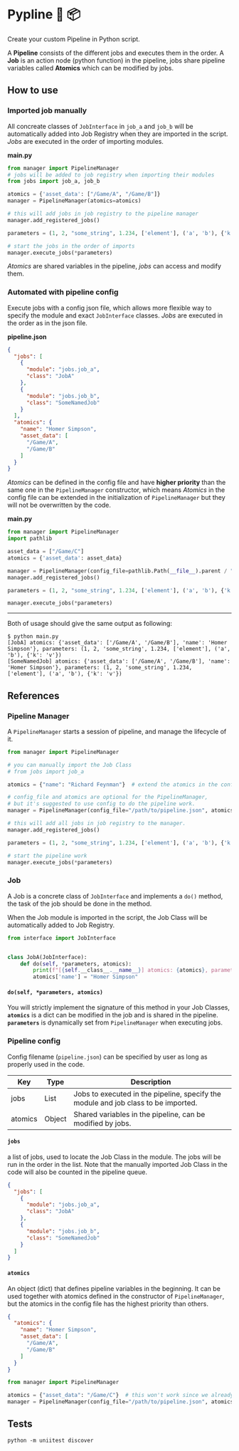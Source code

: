 # Pypline 🐍 📦

Create your custom Pipeline in Python script.

A **Pipeline** consists of the different jobs and executes them in the order. A **Job** is an action node (python
function) in the pipeline, jobs share pipeline variables called **Atomics** which can be modified by jobs.

## How to use

### Imported job manually

All concreate classes of `JobInterface` in `job_a` and `job_b` will be automatically added into Job Registry
when they are imported in the script. _Jobs_ are executed in the order of importing modules.

**main.py**

```python
from manager import PipelineManager
# jobs will be added to job registry when importing their modules
from jobs import job_a, job_b

atomics = {'asset_data': ["/Game/A", "/Game/B"]}
manager = PipelineManager(atomics=atomics)

# this will add jobs in job registry to the pipeline manager
manager.add_registered_jobs()

parameters = (1, 2, "some_string", 1.234, ['element'], ('a', 'b'), {'k': 'v'})

# start the jobs in the order of imports
manager.execute_jobs(*parameters)
```

_Atomics_ are shared variables in the pipeline, _jobs_ can access and modify them.

### Automated with pipeline config

Execute jobs with a config json file, which allows more flexible way to specify the module and exact `JobInterface`
classes. _Jobs_ are executed in the order as in the json file.

**pipeline.json**

```json
{
  "jobs": [
    {
      "module": "jobs.job_a",
      "class": "JobA"
    },
    {
      "module": "jobs.job_b",
      "class": "SomeNamedJob"
    }
  ],
  "atomics": {
    "name": "Homer Simpson",
    "asset_data": [
      "/Game/A",
      "/Game/B"
    ]
  }
}
```

_Atomics_ can be defined in the config file and have **higher priority** than the same one in the `PipelineManager`
constructor, which means _Atomics_ in the config file can be extended in the initialization of `PipelineManager` but
they will not be overwritten by the code.

**main.py**

```python
from manager import PipelineManager
import pathlib

asset_data = ["/Game/C"]
atomics = {'asset_data': asset_data}

manager = PipelineManager(config_file=pathlib.Path(__file__).parent / "pipeline.json", atomics=atomics)
manager.add_registered_jobs()

parameters = (1, 2, "some_string", 1.234, ['element'], ('a', 'b'), {'k': 'v'})

manager.execute_jobs(*parameters)
```

---

Both of usage should give the same output as following:

```shell
$ python main.py
[JobA] atomics: {'asset_data': ['/Game/A', '/Game/B'], 'name': 'Homer Simpson'}, parameters: (1, 2, 'some_string', 1.234, ['element'], ('a', 'b'), {'k': 'v'})
[SomeNamedJob] atomics: {'asset_data': ['/Game/A', '/Game/B'], 'name': 'Homer Simpson'}, parameters: (1, 2, 'some_string', 1.234, ['element'], ('a', 'b'), {'k': 'v'})
```

## References

### Pipeline Manager

A `PipelineManager` starts a session of pipeline, and manage the lifecycle of it.

```python
from manager import PipelineManager

# you can manually import the Job Class
# from jobs import job_a

atomics = {"name": "Richard Feynman"}  # extend the atomics in the config file

# config_file and atomics are optional for the PipelineManager,
# but it's suggested to use config to do the pipeline work.
manager = PipelineManager(config_file="/path/to/pipeline.json", atomics=atomics)

# this will add all jobs in job registry to the manager.
manager.add_registered_jobs()

parameters = (1, 2, "some_string", 1.234, ['element'], ('a', 'b'), {'k': 'v'})

# start the pipeline work
manager.execute_jobs(*parameters)
```

### Job

A Job is a concrete class of `JobInterface` and implements a `do()` method, the task of the job should be done in the
method.

When the Job module is imported in the script, the Job Class will be automatically added to Job Registry.

```python
from interface import JobInterface


class JobA(JobInterface):
    def do(self, *parameters, atomics):
        print(f"[{self.__class__.__name__}] atomics: {atomics}, parameters: {parameters}")
        atomics['name'] = "Homer Simpson"
```

#### `do(self, *parameters, atomics)`

You will strictly implement the signature of this method in your Job Classes, **`atomics`** is a dict can be modified in
the job and is shared in the pipeline. **`parameters`** is dynamically set from `PipelineManager` when executing jobs.

### Pipeline config

Config filename (`pipeline.json`) can be specified by user as long as properly used in the code.

| Key     | Type   | Description                                                                        |
|---------|--------|------------------------------------------------------------------------------------|
| jobs    | List   | Jobs to executed in the pipeline, specify the module and job class to be imported. |
| atomics | Object | Shared variables in the pipeline, can be modified by jobs.                         |

#### `jobs`

a list of jobs, used to locate the Job Class in the module. The jobs will be run in the order in the list. Note that the
manually imported Job Class in the code will also be counted in the pipeline queue.

```json
{
  "jobs": [
    {
      "module": "jobs.job_a",
      "class": "JobA"
    },
    {
      "module": "jobs.job_b",
      "class": "SomeNamedJob"
    }
  ]
}
```

#### `atomics`

An object (dict) that defines pipeline variables in the beginning. It can be used together with atomics defined in the
constructor of `PipelineManager`, but the atomics in the config file has the highest priority than others.

```json
{
  "atomics": {
    "name": "Homer Simpson",
    "asset_data": [
      "/Game/A",
      "/Game/B"
    ]
  }
}
```

```python
from manager import PipelineManager

atomics = {"asset_data": "/Game/C"}  # this won't work since we already have "asset_data" in the config file
manager = PipelineManager(config_file="/path/to/pipeline.json", atomics=atomics)
```

## Tests

```shell
python -m uniitest discover
```
